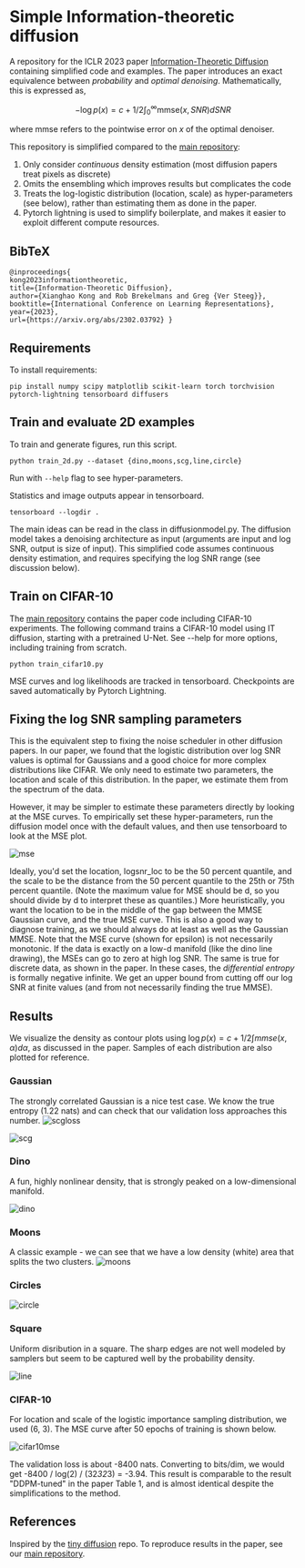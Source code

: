 # Simple Information-theoretic diffusion

A repository for the ICLR 2023 paper 
[Information-Theoretic Diffusion](https://arxiv.org/abs/2302.03792)
containing simplified code and examples. 
The paper introduces an exact equivalence between *probability* and *optimal denoising*. 
Mathematically, this is expressed as,
```math
-\log p(x) = c+ 1/2\int_0^\infty \mbox{mmse}(x,SNR) dSNR
```
where mmse refers to the pointwise error on $x$ of the optimal denoiser.

This repository is simplified compared to the [main repository](https://github.com/kxh001/ITdiffusion/):
1. Only consider *continuous* density estimation (most diffusion papers 
treat pixels as discrete)
2. Omits the ensembling which improves results but complicates the code 
3. Treats the log-logistic distribution (location, scale) as hyper-parameters (see below), 
rather than estimating them as done in the paper. 
4. Pytorch lightning is used to simplify boilerplate, 
and makes it easier to exploit different compute resources. 

## BibTeX
```
@inproceedings{
kong2023informationtheoretic,
title={Information-Theoretic Diffusion},
author={Xianghao Kong and Rob Brekelmans and Greg {Ver Steeg}},
booktitle={International Conference on Learning Representations},
year={2023},
url={https://arxiv.org/abs/2302.03792} }
```

## Requirements

To install requirements:

```setup
pip install numpy scipy matplotlib scikit-learn torch torchvision pytorch-lightning tensorboard diffusers
```

## Train and evaluate 2D examples

To train and generate figures, run this script.
```train
python train_2d.py --dataset {dino,moons,scg,line,circle}
```
Run with `--help` flag to see hyper-parameters.

Statistics and image outputs appear in tensorboard. 
```log
tensorboard --logdir .
```
The main ideas can be read in the class in diffusionmodel.py. 
The diffusion model takes a denoising architecture as input (arguments are input and log SNR, output is size of input).
This simplified code assumes continuous density estimation, and requires specifying the log SNR range 
(see discussion below).

## Train on CIFAR-10

The [main repository](https://github.com/kxh001/ITdiffusion/)
contains the paper code including CIFAR-10 experiments.
The following command trains a CIFAR-10 model using IT diffusion, starting with a pretrained U-Net. 
See --help for more options, including training from scratch. 

```train
python train_cifar10.py
```
MSE curves and log likelihoods are tracked in tensorboard. 
Checkpoints are saved automatically by Pytorch Lightning. 


## Fixing the log SNR sampling parameters
This is the equivalent step to fixing the noise scheduler in other diffusion papers. 
In our paper, we found that the logistic distribution over log SNR values is optimal 
for Gaussians and a good choice for more complex distributions like CIFAR. 
We only need to estimate two parameters, the location and scale of this distribution. 
In the paper, we estimate them from the spectrum of the data. 

However, it may be simpler to estimate these parameters directly by looking at the MSE 
curves.
To empirically set these hyper-parameters, run the diffusion model once with the 
default values, and then use tensorboard to look at the MSE plot. 

![mse](./assets/mse_example.png)

Ideally, you'd set the location, logsnr_loc to be the 50 percent quantile, 
and the scale to be the distance from the 50 percent quantile to the 25th or 75th percent quantile.
(Note the maximum value for MSE should be d, so you should divide by d to interpret these as quantiles.)
More heuristically, you want the location to be in the middle of the gap 
between the MMSE Gaussian curve, and the true MSE curve. This is also a good way to 
diagnose training, as we should always do at least as well as the Gaussian MMSE. 
Note that the MSE curve (shown for epsilon) is not necessarily monotonic. 
If the data is exactly on a low-d manifold (like the dino line drawing), the MSEs can go to zero at high log SNR.
The same is true for discrete data, as shown in the paper. In these cases, the *differential entropy* is formally 
negative infinite. We get an upper bound from cutting off our log SNR at finite values (and from not necessarily finding the true MMSE). 


## Results

We visualize the density as contour plots using
$\log p(x) = c + 1/2 \int mmse(x,\alpha) d\alpha$, as discussed in the paper. 
Samples of each distribution are also plotted for reference. 

### Gaussian 
The strongly correlated Gaussian is a nice test case. We know the true entropy  (1.22 nats) and can check 
that our validation loss approaches this number. 
![scgloss](./assets/scg_val_loss.png)

![scg](./assets/scg-contours.png)

### Dino
A fun, highly nonlinear density, that is strongly peaked on a low-dimensional manifold.

![dino](./assets/dino-contours.png)

### Moons
A classic example - we can see that we have a low density (white) area that splits the two clusters. 
![moons](./assets/moons-contours.png)

### Circles

![circle](./assets/circle-contours.png)

### Square

Uniform disribution in a square. The sharp edges are not well modeled by samplers but seem to be
captured well by the probability density.

![line](./assets/line-contours.png)

### CIFAR-10

For location and scale of the logistic importance sampling distribution, we used (6, 3).
The MSE curve after 50 epochs of training is shown below. 

![cifar10mse](./assets/cifar10_mse.png)

The validation loss is about -8400 nats. Converting to bits/dim, we would get
-8400 / log(2) / (32*32*3) = -3.94. 
This result is comparable to the result "DDPM-tuned" in the paper Table 1, 
and is almost identical despite the simplifications to the method. 

## References

Inspired by the [tiny diffusion](https://github.com/tanelp/tiny-diffusion) repo. 
To reproduce results in the paper, see our [main repository](https://github.com/kxh001/ITdiffusion/).
